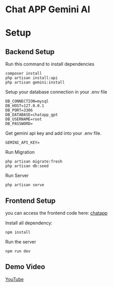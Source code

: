 # Chat APP Gemini AI

# Setup

## Backend Setup

Run this command to install dependencies
```
composer install
php artisan install:api
php artisan gemini:install
```

Setup your database connection in your .env file
```
DB_CONNECTION=mysql
DB_HOST=127.0.0.1
DB_PORT=3306
DB_DATABASE=chatapp_gpt
DB_USERNAME=root
DB_PASSWORD=
```

Get gemini api key and add into your .env file.
```
GEMINI_API_KEY=
```

Run Migration
```
php artisan migrate:fresh
php artisan db:seed
```

Run Server
```
php artisan serve
```

## Frontend Setup

you can access the frontend code here: [chatapp](https://github.com/dimss113/gemini-chatapp)

Install all dependency:
```
npm install
```

Run the server
```
npm run dev
```

## Demo Video

[YouTube](https://youtu.be/RHNHJLZOKaU)
